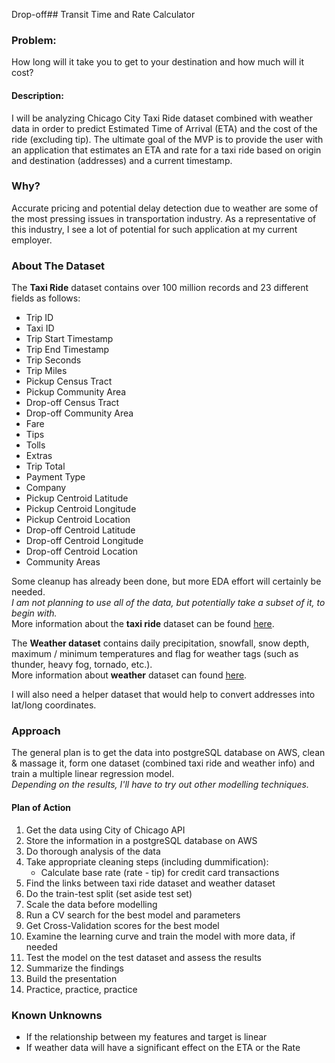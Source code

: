 Drop-off## Transit Time and Rate Calculator

### Problem:
How long will it take you to get to your destination and how much will it cost?

#### Description:
I will be analyzing Chicago City Taxi Ride dataset combined with weather data in order to predict Estimated Time of Arrival (ETA) and the cost of the ride (excluding tip). The ultimate goal of the MVP is to provide the user with an application that estimates an ETA and rate for a taxi ride based on origin and destination (addresses) and a current timestamp.

### Why?
Accurate pricing and potential delay detection due to weather are some of the most pressing issues in transportation industry. As a representative of this industry, I see a lot of potential for such application at my current employer.

### About The Dataset
The **Taxi Ride** dataset contains over 100 million records and 23 different fields as follows:
* Trip ID
* Taxi ID
* Trip Start Timestamp
* Trip End Timestamp
* Trip Seconds
* Trip Miles
* Pickup Census Tract
* Pickup Community Area
* Drop-off Census Tract
* Drop-off Community Area
* Fare
* Tips
* Tolls
* Extras
* Trip Total
* Payment Type
* Company
* Pickup Centroid Latitude
* Pickup Centroid Longitude
* Pickup Centroid Location
* Drop-off Centroid Latitude
* Drop-off Centroid Longitude
* Drop-off Centroid Location
* Community Areas

Some cleanup has already been done, but more EDA effort will certainly be needed.  
*I am not planning to use all of the data, but potentially take a subset of it, to begin with.*  
More information about the **taxi ride** dataset can be found [here](https://digital.cityofchicago.org/index.php/chicago-taxi-data-released/).

The **Weather dataset** contains daily precipitation, snowfall, snow depth, maximum / minimum temperatures and flag for weather tags (such as thunder, heavy fog, tornado, etc.).  
More information about **weather** dataset can found [here](https://www.ncdc.noaa.gov/).

I will also need a helper dataset that would help to convert addresses into lat/long coordinates.

### Approach
The general plan is to get the data into postgreSQL database on AWS, clean & massage it, form one dataset (combined taxi ride and weather info) and train a multiple linear regression model.  
*Depending on the results, I'll have to try out other modelling techniques.*

#### Plan of Action
1. Get the data using City of Chicago API
2. Store the information in a postgreSQL database on AWS
3. Do thorough analysis of the data
4. Take appropriate cleaning steps (including dummification):
    * Calculate base rate (rate - tip) for credit card transactions
5. Find the links between taxi ride dataset and weather dataset
6. Do the train-test split (set aside test set)
7. Scale the data before modelling
8. Run a CV search for the best model and parameters
9. Get Cross-Validation scores for the best model
10. Examine the learning curve and train the model with more data, if needed
11. Test the model on the test dataset and assess the results
12. Summarize the findings
13. Build the presentation
14. Practice, practice, practice

### Known Unknowns
* If the relationship between my features and target is linear
* If weather data will have a significant effect on the ETA or the Rate
